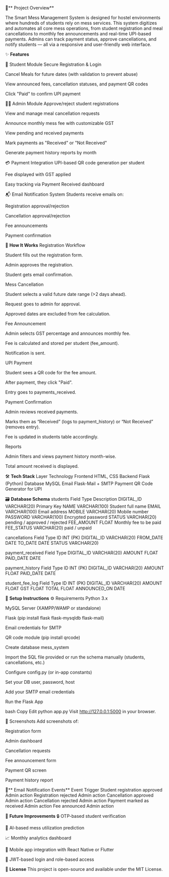 📖** Project Overview**

The Smart Mess Management System is designed for hostel environments where hundreds of students rely on mess services. This system digitizes and automates all core mess operations, from student registration and meal cancellations to monthly fee announcements and real-time UPI-based payments. Admins can track payment status, approve cancellations, and notify students — all via a responsive and user-friendly web interface.

✨ **Features**

👤 Student Module
Secure Registration & Login

Cancel Meals for future dates (with validation to prevent abuse)

View announced fees, cancellation statuses, and payment QR codes

Click "Paid" to confirm UPI payment

🧑‍💼 Admin Module
Approve/reject student registrations

View and manage meal cancellation requests

Announce monthly mess fee with customizable GST

View pending and received payments

Mark payments as "Received" or "Not Received"

Generate payment history reports by month

💳 Payment Integration
UPI-based QR code generation per student

Fee displayed with GST applied

Easy tracking via Payment Received dashboard

📬 Email Notification System
Students receive emails on:

Registration approval/rejection

Cancellation approval/rejection

Fee announcements

Payment confirmation

🧠 **How It Works**
Registration Workflow

Student fills out the registration form.

Admin approves the registration.

Student gets email confirmation.

Mess Cancellation

Student selects a valid future date range (>2 days ahead).

Request goes to admin for approval.

Approved dates are excluded from fee calculation.

Fee Announcement

Admin selects GST percentage and announces monthly fee.

Fee is calculated and stored per student (fee_amount).

Notification is sent.

UPI Payment

Student sees a QR code for the fee amount.

After payment, they click "Paid".

Entry goes to payments_received.

Payment Confirmation

Admin reviews received payments.

Marks them as “Received” (logs to payment_history) or “Not Received” (removes entry).

Fee is updated in students table accordingly.

Reports

Admin filters and views payment history month-wise.

Total amount received is displayed.

🛠️ **Tech Stack**
Layer	Technology
Frontend	HTML, CSS
Backend	Flask (Python)
Database	MySQL
Email	Flask-Mail + SMTP
Payment	QR Code Generator for UPI

🗃️ **Database Schema**
students
Field	Type	Description
DIGITAL_ID	VARCHAR(20)	Primary Key
NAME	VARCHAR(100)	Student full name
EMAIL	VARCHAR(100)	Email address
MOBILE	VARCHAR(20)	Mobile number
PASSWORD	VARCHAR(100)	Encrypted password
STATUS	VARCHAR(20)	pending / approved / rejected
FEE_AMOUNT	FLOAT	Monthly fee to be paid
FEE_STATUS	VARCHAR(20)	paid / unpaid

cancellations
Field	Type
ID	INT (PK)
DIGITAL_ID	VARCHAR(20)
FROM_DATE	DATE
TO_DATE	DATE
STATUS	VARCHAR(20)

payment_received
Field	Type
DIGITAL_ID	VARCHAR(20)
AMOUNT	FLOAT
PAID_DATE	DATE

payment_history
Field	Type
ID	INT (PK)
DIGITAL_ID	VARCHAR(20)
AMOUNT	FLOAT
PAID_DATE	DATE

student_fee_log
Field	Type
ID	INT (PK)
DIGITAL_ID	VARCHAR(20)
AMOUNT	FLOAT
GST	FLOAT
TOTAL	FLOAT
ANNOUNCED_ON	DATE

🚀 **Setup Instructions**
⚙️ Requirements
Python 3.x

MySQL Server (XAMPP/WAMP or standalone)

Flask (pip install flask flask-mysqldb flask-mail)

Email credentials for SMTP

QR code module (pip install qrcode)


Create database mess_system

Import the SQL file provided or run the schema manually (students, cancellations, etc.)

Configure config.py (or in-app constants)

Set your DB user, password, host

Add your SMTP email credentials

Run the Flask App

bash
Copy
Edit
python app.py
Visit http://127.0.0.1:5000 in your browser.

📸 Screenshots
Add screenshots of:

Registration form

Admin dashboard

Cancellation requests

Fee announcement form

Payment QR screen

Payment history report

📧** Email Notification Events**
Event	Trigger
Student registration approved	Admin action
Registration rejected	Admin action
Cancellation approved	Admin action
Cancellation rejected	Admin action
Payment marked as received	Admin action
Fee announced	Admin action

📌 **Future Improvements**
🔒 OTP-based student verification

🧠 AI-based mess utilization prediction

📈 Monthly analytics dashboard

📲 Mobile app integration with React Native or Flutter

🔐 JWT-based login and role-based access

📄 **License**
This project is open-source and available under the MIT License.
